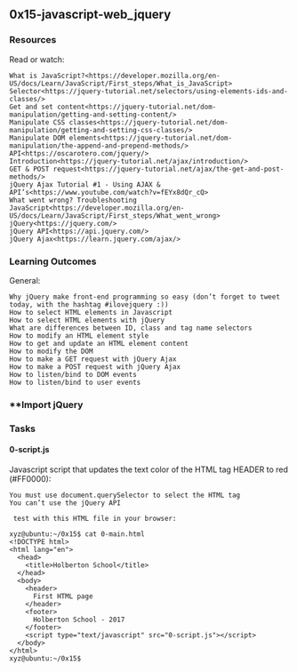## **0x15-javascript-web_jquery**

### **Resources**
Read or watch:

    What is JavaScript?<https://developer.mozilla.org/en-US/docs/Learn/JavaScript/First_steps/What_is_JavaScript>
    Selector<https://jquery-tutorial.net/selectors/using-elements-ids-and-classes/>
    Get and set content<https://jquery-tutorial.net/dom-manipulation/getting-and-setting-content/>
    Manipulate CSS classes<https://jquery-tutorial.net/dom-manipulation/getting-and-setting-css-classes/>
    Manipulate DOM elements<https://jquery-tutorial.net/dom-manipulation/the-append-and-prepend-methods/>
    API<https://oscarotero.com/jquery/>
    Introduction<https://jquery-tutorial.net/ajax/introduction/>
    GET & POST request<https://jquery-tutorial.net/ajax/the-get-and-post-methods/>
    jQuery Ajax Tutorial #1 - Using AJAX & API’s<https://www.youtube.com/watch?v=fEYx8dQr_cQ>
    What went wrong? Troubleshooting JavaScript<https://developer.mozilla.org/en-US/docs/Learn/JavaScript/First_steps/What_went_wrong>
    jQuery<https://jquery.com/>
    jQuery API<https://api.jquery.com/>
    jQuery Ajax<https://learn.jquery.com/ajax/>

### **Learning Outcomes**
General:

    Why jQuery make front-end programming so easy (don’t forget to tweet today, with the hashtag #ilovejquery :))
    How to select HTML elements in Javascript
    How to select HTML elements with jQuery
    What are differences between ID, class and tag name selectors
    How to modify an HTML element style
    How to get and update an HTML element content
    How to modify the DOM
    How to make a GET request with jQuery Ajax
    How to make a POST request with jQuery Ajax
    How to listen/bind to DOM events
    How to listen/bind to user events

### **Import jQuery
<head>
    <script src="https://code.jquery.com/jquery-3.2.1.min.js"></script>
</head>

### **Tasks**
#### **0-script.js**
Javascript script that updates the text color of the HTML tag HEADER to red (#FF0000):

    You must use document.querySelector to select the HTML tag
    You can’t use the jQuery API
```
 test with this HTML file in your browser:

xyz@ubuntu:~/0x15$ cat 0-main.html 
<!DOCTYPE html>
<html lang="en">
  <head>
    <title>Holberton School</title>
  </head>
  <body>
    <header> 
      First HTML page
    </header>
    <footer>
      Holberton School - 2017
    </footer>
    <script type="text/javascript" src="0-script.js"></script>
  </body>
</html>
xyz@ubuntu:~/0x15$ 
```
